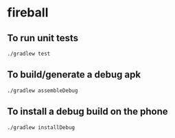 # fireball

## To run unit tests
```shell script
./gradlew test
```

## To build/generate a debug apk

```shell script
./gradlew assembleDebug
```

## To install a debug build on the phone
```shell script
./gradlew installDebug
```